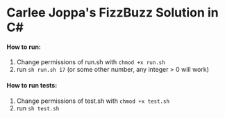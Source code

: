 # Carlee Joppa's FizzBuzz Solution in C#

#### How to run:
1. Change permissions of run.sh with `chmod +x run.sh`
2. run `sh run.sh 17` (or some other number, any integer > 0 will work)

#### How to run tests:
1. Change permissions of test.sh with `chmod +x test.sh`
2. run `sh test.sh`
